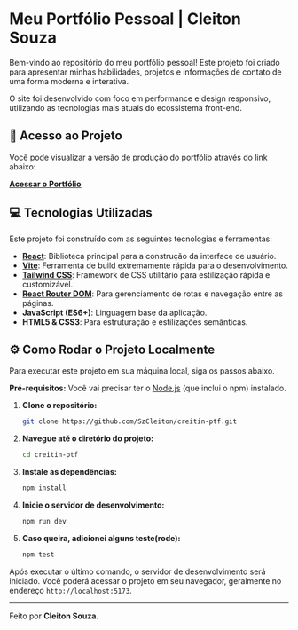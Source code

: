 # Meu Portfólio Pessoal | Cleiton Souza

Bem-vindo ao repositório do meu portfólio pessoal! Este projeto foi criado para apresentar minhas habilidades, projetos e informações de contato de uma forma moderna e interativa.

O site foi desenvolvido com foco em performance e design responsivo, utilizando as tecnologias mais atuais do ecossistema front-end.

## 🚀 Acesso ao Projeto

Você pode visualizar a versão de produção do portfólio através do link abaixo:

**[Acessar o Portfólio](https://creitin-ptf.vercel.app/)**

## 💻 Tecnologias Utilizadas

Este projeto foi construído com as seguintes tecnologias e ferramentas:

* **[React](https://react.dev/)**: Biblioteca principal para a construção da interface de usuário.
* **[Vite](https://vitejs.dev/)**: Ferramenta de build extremamente rápida para o desenvolvimento.
* **[Tailwind CSS](https://tailwindcss.com/)**: Framework de CSS utilitário para estilização rápida e customizável.
* **[React Router DOM](https://reactrouter.com/)**: Para gerenciamento de rotas e navegação entre as páginas.
* **JavaScript (ES6+)**: Linguagem base da aplicação.
* **HTML5 & CSS3**: Para estruturação e estilizações semânticas.

## ⚙️ Como Rodar o Projeto Localmente

Para executar este projeto em sua máquina local, siga os passos abaixo.

**Pré-requisitos:** Você vai precisar ter o [Node.js](https://nodejs.org/en) (que inclui o npm) instalado.

1.  **Clone o repositório:**
    ```bash
    git clone https://github.com/SzCleiton/creitin-ptf.git
    ```

2.  **Navegue até o diretório do projeto:**
    ```bash
    cd creitin-ptf
    ```

3.  **Instale as dependências:**
    ```bash
    npm install
    ```

4.  **Inicie o servidor de desenvolvimento:**
    ```bash
    npm run dev
    ```

5.  **Caso queira, adicionei alguns teste(rode):**
    ```bash
    npm test
    ```

Após executar o último comando, o servidor de desenvolvimento será iniciado. Você poderá acessar o projeto em seu navegador, geralmente no endereço `http://localhost:5173`.

---

Feito por **Cleiton Souza**.
